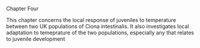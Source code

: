 Chapter Four

This chapter concerns the local response of juveniles to temperature between two UK populations of Ciona intestinalis. 
It also investigates local adaptation to temeprature of the two populations, especially any that relates to juvenile development 
